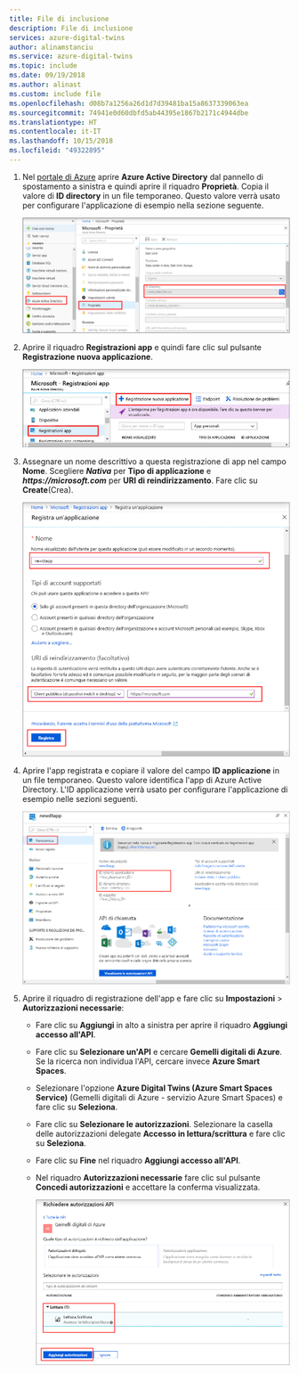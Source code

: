 ```yaml
---
title: File di inclusione
description: File di inclusione
services: azure-digital-twins
author: alinamstanciu
ms.service: azure-digital-twins
ms.topic: include
ms.date: 09/19/2018
ms.author: alinast
ms.custom: include file
ms.openlocfilehash: d08b7a1256a26d1d7d39481ba15a8637339063ea
ms.sourcegitcommit: 74941e0d60dbfd5ab44395e1867b2171c4944dbe
ms.translationtype: HT
ms.contentlocale: it-IT
ms.lasthandoff: 10/15/2018
ms.locfileid: "49322895"
---
```

1. Nel [portale di Azure](https://portal.azure.com) aprire **Azure Active Directory** dal pannello di spostamento a sinistra e quindi aprire il riquadro **Proprietà**. Copia il valore di **ID directory** in un file temporaneo. Questo valore verrà usato per configurare l'applicazione di esempio nella sezione seguente.

    ![ID di directory di Azure Active Directory](./media/digital-twins-permissions/aad-app-reg-tenant.png)

1. Aprire il riquadro **Registrazioni app** e quindi fare clic sul pulsante **Registrazione nuova applicazione**.
    
    ![Registrazione di una nuova applicazione in Azure Active Directory](./media/digital-twins-permissions/aad-app-reg-start.png)

1. Assegnare un nome descrittivo a questa registrazione di app nel campo **Nome**. Scegliere **_Nativa_** per **Tipo di applicazione** e **_https://microsoft.com_** per **URI di reindirizzamento**. Fare clic su **Create**(Crea).

    ![Creazione della registrazione di un'app in Azure Active Directory](./media/digital-twins-permissions/aad-app-reg-create.png)

1. Aprire l'app registrata e copiare il valore del campo **ID applicazione** in un file temporaneo. Questo valore identifica l'app di Azure Active Directory. L'ID applicazione verrà usato per configurare l'applicazione di esempio nelle sezioni seguenti.

    ![ID applicazione di Azure Active Directory](./media/digital-twins-permissions/aad-app-reg-app-id.png)

1. Aprire il riquadro di registrazione dell'app e fare clic su **Impostazioni** > **Autorizzazioni necessarie**:
    - Fare clic su **Aggiungi** in alto a sinistra per aprire il riquadro **Aggiungi accesso all'API**.
    - Fare clic su **Selezionare un'API** e cercare **Gemelli digitali di Azure**. Se la ricerca non individua l'API, cercare invece **Azure Smart Spaces**.
    - Selezionare l'opzione **Azure Digital Twins (Azure Smart Spaces Service)** (Gemelli digitali di Azure - servizio Azure Smart Spaces) e fare clic su **Seleziona**.
    - Fare clic su **Selezionare le autorizzazioni**. Selezionare la casella delle autorizzazioni delegate **Accesso in lettura/scrittura** e fare clic su **Seleziona**.
    - Fare clic su **Fine** nel riquadro **Aggiungi accesso all'API**.
    - Nel riquadro **Autorizzazioni necessarie** fare clic sul pulsante **Concedi autorizzazioni** e accettare la conferma visualizzata.

       ![Aggiunta dell'API per la registrazione di un'app in Azure Active Directory](./media/digital-twins-permissions/aad-app-req-permissions.png)
